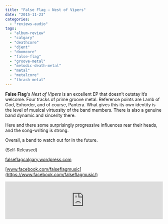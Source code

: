 ```yaml
---
title: "False Flag – Nest of Vipers"
date: "2015-11-23"
categories: 
  - "reviews-audio"
tags: 
  - "album-review"
  - "calgary"
  - "deathcore"
  - "djent"
  - "doomcore"
  - "false-flag"
  - "groove-metal"
  - "melodic-death-metal"
  - "metal"
  - "metalcore"
  - "thrash-metal"
---
```


**False Flag**'s _Nest of Vipers_ is an excellent EP that doesn’t outstay it’s welcome. Four tracks of prime groove metal. Reference points are Lamb of God, Exhorder, and of course, Pantera. What gives this its own identity is the level of musical virtuosity of the band members. There is also a genuine band dynamic and sincerity there.

Here and there some surprisingly progressive influences rear their heads, and the song-writing is strong.

Overall, a band to watch out for in the future.

(Self-Released)

[falseflagcalgary.wordpress.com](https://falseflagcalgary.wordpress.com/)

[www.facebook.com/falseflagmusic](https://www.facebook.com/falseflagmusic/)

<iframe style="border: 0; width: 100%; height: 120px;" src="https://bandcamp.com/EmbeddedPlayer/album=4239196064/size=large/bgcol=ffffff/linkcol=0687f5/tracklist=false/artwork=small/transparent=true/" width="300" height="150" seamless=""><a href="http://falseflagmusic.bandcamp.com/album/nest-of-vipers">Nest Of Vipers by FALSE FLAG</a></iframe>
